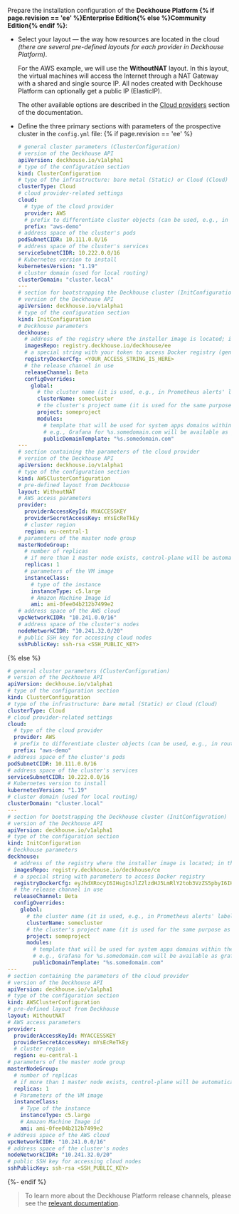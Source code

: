 Prepare the installation configuration of the **Deckhouse Platform {% if page.revision == 'ee' %}Enterprise Edition{% else %}Community Edition{% endif %}**:
- Select your layout — the way how resources are located in the cloud *(there are several pre-defined layouts for each provider in Deckhouse Platform)*.

  For the AWS example, we will use the **WithoutNAT** layout. In this layout, the virtual machines will access the Internet through a NAT Gateway with a shared and single source IP. All nodes created with Deckhouse Platform can optionally get a public IP (ElasticIP).

  The other available options are described in the [Cloud providers](https://early.deckhouse.io/en/documentation/v1/kubernetes.html) section of the documentation.

- Define the three primary sections with parameters of the prospective cluster in the `config.yml` file:
{% if page.revision == 'ee' %}
  ```yaml
  # general cluster parameters (ClusterConfiguration)
  # version of the Deckhouse API
  apiVersion: deckhouse.io/v1alpha1
  # type of the configuration section
  kind: ClusterConfiguration
  # type of the infrastructure: bare metal (Static) or Cloud (Cloud)
  clusterType: Cloud
  # cloud provider-related settings
  cloud:
    # type of the cloud provider
    provider: AWS
    # prefix to differentiate cluster objects (can be used, e.g., in routing)
    prefix: "aws-demo"
  # address space of the cluster's pods
  podSubnetCIDR: 10.111.0.0/16
  # address space of the cluster's services
  serviceSubnetCIDR: 10.222.0.0/16
  # Kubernetes version to install
  kubernetesVersion: "1.19"
  # cluster domain (used for local routing)
  clusterDomain: "cluster.local"
  ---
  # section for bootstrapping the Deckhouse cluster (InitConfiguration)
  # version of the Deckhouse API
  apiVersion: deckhouse.io/v1alpha1
  # type of the configuration section
  kind: InitConfiguration
  # Deckhouse parameters
  deckhouse:
    # address of the registry where the installer image is located; in this case, the default value for Deckhouse EE is set
    imagesRepo: registry.deckhouse.io/deckhouse/ee
    # a special string with your token to access Docker registry (generated automatically for your license token)
    registryDockerCfg: <YOUR_ACCESS_STRING_IS_HERE>
    # the release channel in use
    releaseChannel: Beta
    configOverrides:
      global:
        # the cluster name (it is used, e.g., in Prometheus alerts' labels)
        clusterName: somecluster
        # the cluster's project name (it is used for the same purpose as the cluster name)
        project: someproject
        modules:
          # template that will be used for system apps domains within the cluster
          # e.g., Grafana for %s.somedomain.com will be available as grafana.somedomain.com
          publicDomainTemplate: "%s.somedomain.com"
  ---
  # section containing the parameters of the cloud provider
  # version of the Deckhouse API
  apiVersion: deckhouse.io/v1alpha1
  # type of the configuration section
  kind: AWSClusterConfiguration
  # pre-defined layout from Deckhouse
  layout: WithoutNAT
  # AWS access parameters
  provider:
    providerAccessKeyId: MYACCESSKEY
    providerSecretAccessKey: mYsEcReTkEy
    # cluster region
    region: eu-central-1
  # parameters of the master node group
  masterNodeGroup:
    # number of replicas
    # if more than 1 master node exists, control-plane will be automatically deployed on all master nodes
    replicas: 1
    # parameters of the VM image
    instanceClass:
      # type of the instance
      instanceType: c5.large
      # Amazon Machine Image id
      ami: ami-0fee04b212b7499e2
  # address space of the AWS cloud
  vpcNetworkCIDR: "10.241.0.0/16"
  # address space of the cluster's nodes
  nodeNetworkCIDR: "10.241.32.0/20"
  # public SSH key for accessing cloud nodes
  sshPublicKey: ssh-rsa <SSH_PUBLIC_KEY>
  ```
{% else %}
  ```yaml
  # general cluster parameters (ClusterConfiguration)
  # version of the Deckhouse API
  apiVersion: deckhouse.io/v1alpha1
  # type of the configuration section
  kind: ClusterConfiguration
  # type of the infrastructure: bare metal (Static) or Cloud (Cloud)
  clusterType: Cloud
  # cloud provider-related settings
  cloud:
    # type of the cloud provider
    provider: AWS
    # prefix to differentiate cluster objects (can be used, e.g., in routing)
    prefix: "aws-demo"
  # address space of the cluster's pods
  podSubnetCIDR: 10.111.0.0/16
  # address space of the cluster's services
  serviceSubnetCIDR: 10.222.0.0/16
  # Kubernetes version to install
  kubernetesVersion: "1.19"
  # cluster domain (used for local routing)
  clusterDomain: "cluster.local"
  ---
  # section for bootstrapping the Deckhouse cluster (InitConfiguration)
  # version of the Deckhouse API
  apiVersion: deckhouse.io/v1alpha1
  # type of the configuration section
  kind: InitConfiguration
  # Deckhouse parameters
  deckhouse:
    # address of the registry where the installer image is located; in this case, the default value for Deckhouse CE is set
    imagesRepo: registry.deckhouse.io/deckhouse/ce
    # a special string with parameters to access Docker registry
    registryDockerCfg: eyJhdXRocyI6IHsgInJlZ2lzdHJ5LmRlY2tob3VzZS5pbyI6IHt9fX0=
    # the release channel in use
    releaseChannel: Beta
    configOverrides:
      global:
        # the cluster name (it is used, e.g., in Prometheus alerts' labels)
        clusterName: somecluster
        # the cluster's project name (it is used for the same purpose as the cluster name)
        project: someproject
        modules:
          # template that will be used for system apps domains within the cluster
          # e.g., Grafana for %s.somedomain.com will be available as grafana.somedomain.com
          publicDomainTemplate: "%s.somedomain.com"
  ---
  # section containing the parameters of the cloud provider
  # version of the Deckhouse API
  apiVersion: deckhouse.io/v1alpha1
  # type of the configuration section
  kind: AWSClusterConfiguration
  # pre-defined layout from Deckhouse
  layout: WithoutNAT
  # AWS access parameters
  provider:
    providerAccessKeyId: MYACCESSKEY
    providerSecretAccessKey: mYsEcReTkEy
    # cluster region
    region: eu-central-1
  # parameters of the master node group
  masterNodeGroup:
    # number of replicas
    # if more than 1 master node exists, control-plane will be automatically deployed on all master nodes
    replicas: 1
    # Parameters of the VM image
    instanceClass:
      # Type of the instance
      instanceType: c5.large
      # Amazon Machine Image id
      ami: ami-0fee04b212b7499e2
  # address space of the AWS cloud
  vpcNetworkCIDR: "10.241.0.0/16"
  # address space of the cluster's nodes
  nodeNetworkCIDR: "10.241.32.0/20"
  # public SSH key for accessing cloud nodes
  sshPublicKey: ssh-rsa <SSH_PUBLIC_KEY>
  ```
{%- endif %}

> To learn more about the Deckhouse Platform release channels, please see the [relevant documentation](/en/documentation/v1/deckhouse-release-channels.html).
